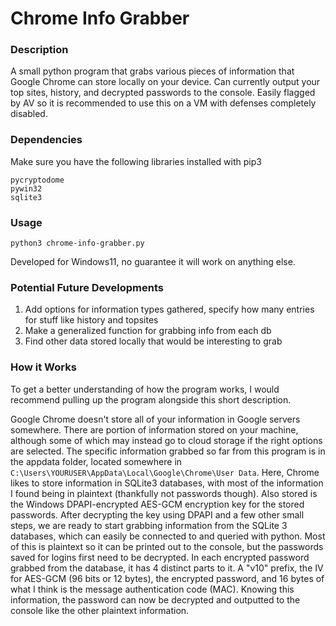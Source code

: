 # Chrome Info Grabber

### Description
A small python program that grabs various pieces of information that Google Chrome can store locally on your device. Can currently output your top sites, history, and decrypted passwords to the console. Easily flagged by AV so it is recommended to use this on a VM with defenses completely disabled.

### Dependencies
Make sure you have the following libraries installed with pip3
```
pycryptodome
pywin32
sqlite3
```

### Usage
```
python3 chrome-info-grabber.py
```
Developed for Windows11, no guarantee it will work on anything else.

### Potential Future Developments
1. Add options for information types gathered, specify how many entries for stuff like history and topsites
2. Make a generalized function for grabbing info from each db
3. Find other data stored locally that would be interesting to grab

### How it Works
To get a better understanding of how the program works, I would recommend pulling up the program alongside this short description.

Google Chrome doesn't store all of your information in Google servers somewhere. There are portion of information stored on your machine, although some of which may instead go to cloud storage if the right options are selected. The specific information grabbed so far from this program is in the appdata folder, located somewhere in `C:\Users\YOURUSER\AppData\Local\Google\Chrome\User Data`. Here, Chrome likes to store information in SQLite3 databases, with most of the information I found being in plaintext (thankfully not passwords though). Also stored is the Windows DPAPI-encrypted AES-GCM encryption key for the stored passwords. After decrypting the key using DPAPI and a few other small steps, we are ready to start grabbing information from the SQLite 3 databases, which can easily be connected to and queried with python. Most of this is plaintext so it can be printed out to the console, but the passwords saved for logins first need to be decrypted. In each encrypted password grabbed from the database, it has 4 distinct parts to it. A "v10" prefix, the IV for AES-GCM (96 bits or 12 bytes), the encrypted password, and 16 bytes of what I think is the message authentication code (MAC). Knowing this information, the password can now be decrypted and outputted to the console like the other plaintext information.


